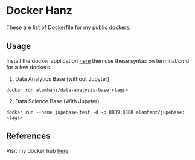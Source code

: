 # Docker Hanz

These are list of Dockerfile for my public dockers.

## Usage

Install the docker application [here](https://docs.docker.com/engine/install/) then use these syntax on terminal/cmd for a few dockers.

1. Data Analytics Base (without Jupyter)

```
docker run alamhanz/data-analysis-base:<tags>
```

2. Data Science Base (With Jupyter)

```
docker run --name jupebase-test -d -p 8889:8888 alamhanz/jupebase:<tags>
```

## References

Visit my docker hub [here](https://hub.docker.com/u/alamhanz)
